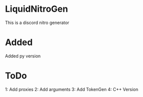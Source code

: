 # LiquidNitroGen
This is a discord nitro generator 
# Added
Added py version

# ToDo
1: Add proxies
2: Add arguments
3: Add TokenGen
4: C++ Version
